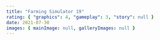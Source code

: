 ```yaml
---
title: "Farming Simulator 19"
rating: { "graphics": 4, "gameplay": 3, "story": null }
date: 2021-07-30
images: { mainImage: null, galleryImages: null }
---
```

